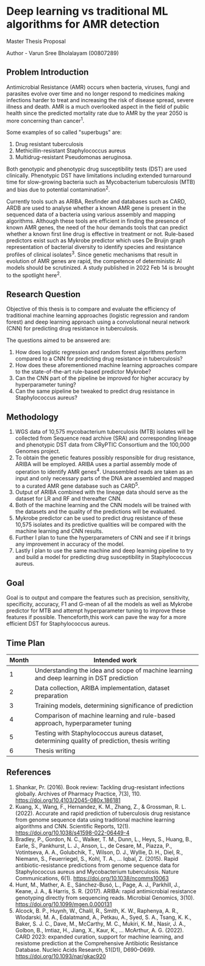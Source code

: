 # Deep learning vs traditional ML algorithms for AMR detection

Master Thesis Proposal

Author - Varun Sree Bholalayam (00807289)


## Problem Introduction

Antimicrobial Resistance (AMR) occurs when bacteria, viruses, fungi and parasites evolve over time and no longer respond to medicines making infections harder to treat and increasing the risk of disease spread, severe illness and death. AMR is a much overlooked aspect in the field of public health since the predicted mortality rate due to AMR by the year 2050 is more concerning than cancer<sup>1</sup>.

Some examples of so called "superbugs" are:

1. Drug resistant tuberculosis
2. Methicillin-resistant Staphylococcus aureus
3. Multidrug-resistant Pseudomonas aeruginosa.

Both genotypic and phenotypic drug susceptibility tests (DST) are used clinically. Phenotypic DST have limitations including extended turnaround time for slow-growing bacteria such as Mycobacterium tuberculosis (MTB) and bias due to potential contamination<sup>2</sup>.

<!-- I don't know how to connect the previous paragraph -->

Currently tools such as ARIBA, Resfinder and databases such as CARD, ARDB are used to analyse whether a known AMR gene is present in the sequenced data of a bacteria using various assembly and mapping algorithms. Although these tools are efficient in finding the presence of known AMR genes, the need of the hour demands tools that can predict whether a known first line drug is effective in treatment or not. Rule-based predictors exist such as Mykrobe predictor which uses De Bruijn graph representation of bacterial diversity to identify species and resistance profiles of clinical isolates<sup>3</sup>. Since genetic mechanisms that result in evolution of AMR genes are rapid, the competence of deterministic AI models should be scrutinized. A study published in 2022 Feb 14 is brought to the spotlight here<sup>2</sup>.

<!-- AI models should be scrutinizied => isn't that a proposal? (compared to the problem) -->
<!-- I would modify the last sentence. What does the study say? -->


## Research Question

Objective of this thesis is to compare and evaluate the efficiency of traditional machine learning approaches (logistic regression and random forest) and deep learning approach using a convolutional neural network (CNN) for predicting drug resistance in tuberculosis.

The questions aimed to be answered are:

1. How does logistic regression and random forest algorithms perform compared to a CNN for predicting drug resistance in tuberculosis? 
2. How does these aforementioned machine learning approaches compare to the state-of-the-art rule-based predictor Mykrobe?
3. Can the CNN part of the pipeline be improved for higher accuracy by hyperparameter tuning?
4. Can the same pipeline be tweaked to predict drug resistance in Staphylococcus aureus?


## Methodology

1. WGS data of 10,575 mycobacterium tuberculosis (MTB) isolates will be collected from Sequence read archive (SRA) and corresponding lineage and phenotypic DST data from CRyPTIC Consortium and the 100,000 Genomes project.
2. To obtain the  genetic features possibly responsible for drug resistance, ARIBA will be employed. ARIBA uses a partial assembly mode of operation to identify AMR genes<sup>4</sup>. Unassembled reads are taken as an input and only necessary parts of the DNA are assembled and mapped to a curated AMR gene database such as CARD<sup>5</sup>. 
3. Output of ARIBA  combined with the lineage data should serve as the dataset for LR and RF and thereafter CNN.
4. Both of the machine learning and the CNN models will be trained with the datasets and the quality of the predictions will be evaluated.
5. Mykrobe predictor can be used to predict drug resistance of these 10,575 isolates and its predictive qualities will be compared with the machine learning and CNN results.
6. Further I plan to tune the hyperparameters of CNN and see if it brings any improvement in accuracy of the model.
7. Lastly I plan to use the same machine and deep learning pipeline to try and build a model for predicting drug susceptibility in Staphylococcus aureus.


## Goal

Goal is to output and compare the features such as precision, sensitivity, specificity, accuracy, F1 and G-mean of all the models as well as Mykrobe predictor for MTB and attempt hyperparameter tuning to improve these features if possible. Thenceforth,this work can pave the way for a more efficient DST for Staphylococcus aureus.

<!-- last sentence: which approach? 
I would also write something like: This work can pave the way for a more efficient DST for  Staphylococcus aureus  -->


## Time Plan

| Month | Intended work |
| --- | --- |
| 1 | Understanding the idea and scope of machine learning and deep learning in DST prediction|
| 2 | Data collection, ARIBA implementation, dataset preparation |
| 3 | Training models, determining significance of prediction |
| 4 | Comparison of machine learning and rule-based approach, hyperparameter tuning |
| 5 | Testing with Staphylococcus aureus dataset, determining quality of prediction, thesis writing |
| 6 | Thesis writing |


## References

1. Shankar, Pr. (2016). Book review: Tackling drug-resistant infections globally. Archives of Pharmacy Practice, 7(3), 110. https://doi.org/10.4103/2045-080x.186181
2. Kuang, X., Wang, F., Hernandez, K. M., Zhang, Z., & Grossman, R. L. (2022). Accurate and rapid prediction of tuberculosis drug resistance from genome sequence data using traditional machine learning algorithms and CNN. Scientific Reports, 12(1). https://doi.org/10.1038/s41598-022-06449-4
3. Bradley, P., Gordon, N. C., Walker, T. M., Dunn, L., Heys, S., Huang, B., Earle, S., Pankhurst, L. J., Anson, L., de Cesare, M., Piazza, P., Votintseva, A. A., Golubchik, T., Wilson, D. J., Wyllie, D. H., Diel, R., Niemann, S., Feuerriegel, S., Kohl, T. A., … Iqbal, Z. (2015). Rapid antibiotic-resistance predictions from genome sequence data for Staphylococcus aureus and Mycobacterium tuberculosis. Nature Communications, 6(1). https://doi.org/10.1038/ncomms10063
4. Hunt, M., Mather, A. E., Sánchez-Busó, L., Page, A. J., Parkhill, J., Keane, J. A., & Harris, S. R. (2017). ARIBA: rapid antimicrobial resistance genotyping directly from sequencing reads. Microbial Genomics, 3(10). https://doi.org/10.1099/mgen.0.000131
5. Alcock, B. P., Huynh, W., Chalil, R., Smith, K. W., Raphenya, A. R., Wlodarski, M. A., Edalatmand, A., Petkau, A., Syed, S. A., Tsang, K. K., Baker, S. J. C., Dave, M., McCarthy, M. C., Mukiri, K. M., Nasir, J. A., Golbon, B., Imtiaz, H., Jiang, X., Kaur, K., … McArthur, A. G. (2022). CARD 2023: expanded curation, support for machine learning, and resistome prediction at the Comprehensive Antibiotic Resistance Database. Nucleic Acids Research, 51(D1), D690–D699. https://doi.org/10.1093/nar/gkac920

